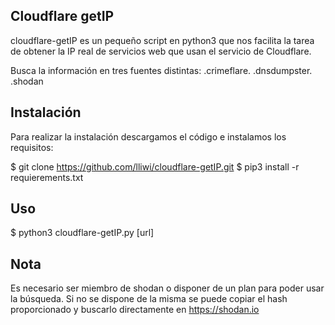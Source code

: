 ## Cloudflare getIP
cloudflare-getIP es un pequeño script en python3 que nos facilita la tarea de obtener la IP real de servicios web que usan el servicio de Cloudflare.

Busca la información en tres fuentes distintas:
.crimeflare.
.dnsdumpster.
.shodan

## Instalación
Para realizar la instalación descargamos el código e instalamos los requisitos:

$ git clone https://github.com/lliwi/cloudflare-getIP.git
$ pip3 install -r requierements.txt


## Uso

$ python3 cloudflare-getIP.py [url]


## Nota
Es necesario ser miembro de shodan o disponer de un plan para poder usar la búsqueda. Si no se dispone de la misma se puede copiar el hash proporcionado y buscarlo directamente en https://shodan.io
